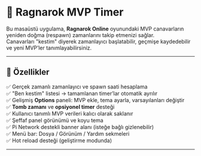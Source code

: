 # 🧠 Ragnarok MVP Timer

Bu masaüstü uygulama, **Ragnarok Online** oyunundaki MVP canavarların yeniden doğma (respawn) zamanlarını takip etmenizi sağlar.  
Canavarları "kestim" diyerek zamanlayıcı başlatabilir, geçmişe kaydedebilir ve yeni MVP’ler tanımlayabilirsiniz.

---

## 🚀 Özellikler

✅ Gerçek zamanlı zamanlayıcı ve spawn saati hesaplama  
✅ "Ben kestim" listesi → tamamlanan timer’lar otomatik ayrılır  
✅ Gelişmiş **Options** paneli: MVP ekle, tema ayarla, varsayılanları değiştir  
✅ **Tomb zamanı** ve **opsiyonel timer** desteği  
✅ Kullanıcı tanımlı MVP verileri kalıcı olarak saklanır  
✅ Şeffaf panel görünümü ve koyu tema  
✅ Pi Network destekli banner alanı (isteğe bağlı gizlenebilir)  
✅ Menü bar: Dosya / Görünüm / Yardım sekmeleri  
✅ Hot reload desteği (geliştirme modunda)  

---